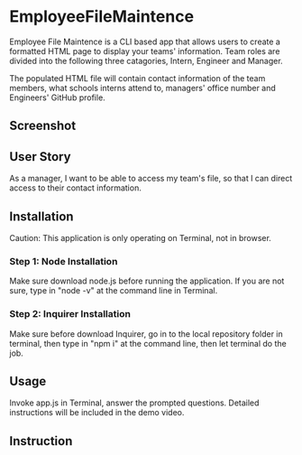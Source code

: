 # EmployeeFileMaintence

Employee File Maintence is a CLI based app that allows users to create a formatted HTML page to display your teams' information. Team roles are divided into the following three catagories, Intern, Engineer and Manager. 

The populated HTML file will contain contact information of the team members, what schools interns attend to, managers' office number and Engineers' GitHub profile. 

## Screenshot





## User Story

As a manager, I want to be able to access my team's file, so that I can direct access to their contact information.

## Installation

Caution: This application is only operating on Terminal, not in browser.

### Step 1: Node Installation

Make sure download node.js before running the application. 
If you are not sure, type in "node -v" at the command line in Terminal.

### Step 2: Inquirer Installation 

Make sure before download Inquirer, go in to the local repository folder in terminal, 
then type in "npm i" at the command line, then let terminal do the job.

## Usage
Invoke app.js in Terminal, answer the prompted questions.
Detailed instructions will be included in the demo video.

## Instruction

